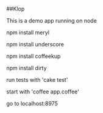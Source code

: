 ##Klop

This is a demo app running on node

npm install meryl

npm install underscore

npm install coffeekup

npm install dirty

run tests with 'cake test'

start with 'coffee app.coffee'

go to localhost:8975

